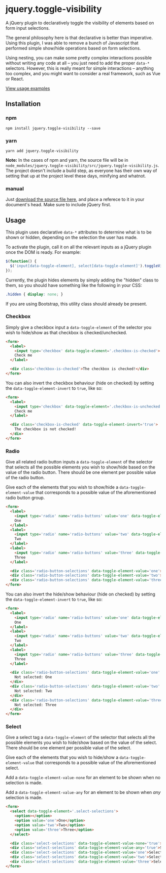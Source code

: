 # jquery.toggle-visibility

A jQuery plugin to declaratively toggle the visibility of elements based on form input selections.

The general philosophy here is that declarative is better than imperative. Using this plugin, I was able to remove a bunch of Javascript that performed simple show/hide operations based on form selections.

Using nesting, you can make some pretty complex interactions possible without writing any code at all – you just need to add the proper `data-*` selectors. However, this is really meant for simple interactions – anything too complex, and you might want to consider a real framework, such as Vue or React.

[View usage examples](http://www.twisted-leaf.com/projects/jquery_toggle_visibility)

## Installation

### npm

`npm install jquery.toggle-visibility --save`

### yarn

`yarn add jquery.toggle-visibility`

**Note:** In the cases of npm and yarn, the source file will be in `node_modules/jquery.toggle-visibility/src/jquery.toggle-visibility.js`. The project doesn't include a build step, as everyone has their own way of setting that up at the project level these days, minifying and whatnot.

### manual

Just [download the source file here](https://raw.githubusercontent.com/elsurudo/jquery.toggle-visibility/master/src/jquery.toggle-visibility.js), and place a referece to it in your document's head. Make sure to include jQuery first.

## Usage

This plugin uses declarative `data-*` attributes to determine what is to be shown or hidden, depending on the selection the user has made.

To activate the plugin, call it on all the relevant inputs as a jQuery plugin once the DOM is ready. For example:

```javascript
$(function() {
  $('input[data-toggle-element], select[data-toggle-element]').toggleVisibility();
});
```

Currently, the plugin hides elements by simply adding the "hidden" class to them, so you should have something like the following in your CSS:

```css
.hidden { display: none; }
```

If you are using Bootstrap, this utility class should already be present.

### Checkbox

Simply give a checkbox input a `data-toggle-element` of the selector you wish to hide/show as that checkbox is checked/unchecked.

```html
<form>
  <label>
    <input type='checkbox' data-toggle-element='.checkbox-is-checked'>
    Check me
  </label>

  <div class='checkbox-is-checked'>The checkbox is checked!</div>
</form>
```

You can also invert the checkbox behaviour (hide on checked) by setting the `data-toggle-element-invert` to `true`, like so:

```html
<form>
  <label>
    <input type='checkbox' data-toggle-element='.checkbox-is-unchecked'>
    Check me
  </label>

  <div class='checkbox-is-checked' data-toggle-element-invert='true'>
    The checkbox is not checked!
  </div>
</form>
```

### Radio

Give all related radio button inputs a `data-toggle-element` of the selector that selects all the possible elements you wish to show/hide based on the value of the radio button. There should be one element per possible value of the radio button.

Give each of the elements that you wish to show/hide a `data-toggle-element-value` that corresponds to a possible value of the aforementioned radio button group.

```html
<form>
  <label>
    <input type='radio' name='radio-buttons' value='one' data-toggle-element='.radio-button-selections'>
    One
  </label>
  <label>
    <input type='radio' name='radio-buttons' value='two' data-toggle-element='.radio-button-selections'>
    Two
  </label>
  <label>
    <input type='radio' name='radio-buttons' value='three' data-toggle-element='.radio-button-selections'>
    Three
  </label>

  <div class='radio-button-selections' data-toggle-element-value='one'>Selection: One</div>
  <div class='radio-button-selections' data-toggle-element-value='two'>Selection: Two</div>
  <div class='radio-button-selections' data-toggle-element-value='three'>Selection: Three</div>
</form>
```

You can also invert the hide/show behaviour (hide on checked) by setting the `data-toggle-element-invert` to `true`, like so:

```html
<form>
  <label>
    <input type='radio' name='radio-buttons' value='one' data-toggle-element='.radio-button-selections'>
    One
  </label>
  <label>
    <input type='radio' name='radio-buttons' value='two' data-toggle-element='.radio-button-selections'>
    Two
  </label>
  <label>
    <input type='radio' name='radio-buttons' value='three' data-toggle-element='.radio-button-selections'>
    Three
  </label>

  <div class='radio-button-selections' data-toggle-element-value='one' data-toggle-element-invert='true'>
    Not selected: One
  </div>
  <div class='radio-button-selections' data-toggle-element-value='two' data-toggle-element-invert='true'>
    Not selected: Two
  </div>
  <div class='radio-button-selections' data-toggle-element-value='three' data-toggle-element-invert='true'>
    Not selected: Three
  </div>
</form>
```

### Select

Give a select tag a `data-toggle-element` of the selector that selects all the possible elements you wish to hide/show based on the value of the select. There should be one element per possible value of the select.

Give each of the elements that you wish to hide/show a `data-toggle-element-value` that corresponds to a possible value of the aforementioned select.

Add a `data-toggle-element-value-none` for an element to be shown when no selection is made.

Add a `data-toggle-element-value-any` for an element to be shown when _any_ selection is made.

```html
<form>
  <select data-toggle-element='.select-selections'>
    <option></option>
    <option value='one'>One</option>
    <option value='two'>Two</option>
    <option value='three'>Three</option>
  </select>

  <div class='select-selections' data-toggle-element-value-none='true'>No selection</div>
  <div class='select-selections' data-toggle-element-value-any='true'>Selection made</div>
  <div class='select-selections' data-toggle-element-value='one'>Selection: One</div>
  <div class='select-selections' data-toggle-element-value='two'>Selection: Two</div>
  <div class='select-selections' data-toggle-element-value='three'>Selection: Three</div>
</form>
```
